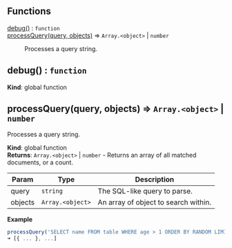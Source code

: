 ## Functions

<dl>
<dt><a href="#debug">debug()</a> : <code>function</code></dt>
<dd></dd>
<dt><a href="#processQuery">processQuery(query, objects)</a> ⇒ <code>Array.&lt;object&gt;</code> | <code>number</code></dt>
<dd><p>Processes a query string.</p>
</dd>
</dl>

<a name="debug"></a>

## debug() : <code>function</code>
**Kind**: global function  
<a name="processQuery"></a>

## processQuery(query, objects) ⇒ <code>Array.&lt;object&gt;</code> \| <code>number</code>
Processes a query string.

**Kind**: global function  
**Returns**: <code>Array.&lt;object&gt;</code> \| <code>number</code> - Returns an array of all matched documents, or a count.  

| Param | Type | Description |
| --- | --- | --- |
| query | <code>string</code> | The SQL-like query to parse. |
| objects | <code>Array.&lt;object&gt;</code> | An array of object to search within. |

**Example**  
```js
processQuery('SELECT name FROM table WHERE age > 1 ORDER BY RANDOM LIMIT 3', [{ ... }, ...]);
➜ [{ ... }, ...]
```
